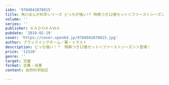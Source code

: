 ```yaml
---
isbn: '9784041078815'
title: 角川まんが科学シリーズ どっちが強い!? 特典つき12巻セット＜ファーストシーズン＞
volume: ''
series: ''
publisher: ＫＡＤＯＫＡＷＡ
pubdate: '2019-02-19'
cover: 'https://cover.openbd.jp/9784041078815.jpg'
author: ブラックインクチーム／著・イラスト
description: どっち強い！？　特典つき12巻セット＜ファーストシーズン＞登場！
price: '11520'
genre: ''
target: 児童
format: 全集・双書
content: 自然科学総記

---
```

